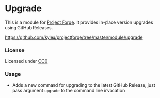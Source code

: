 <!--- Content managed by Project Forge, see [projectforge.md] for details. -->
# Upgrade

This is a module for [Project Forge](https://projectforge.dev). It provides in-place version upgrades using GitHub Releases.

https://github.com/kyleu/projectforge/tree/master/module/upgrade

### License

Licensed under [CC0](https://creativecommons.org/publicdomain/zero/1.0)

### Usage

- Adds a new command for upgrading to the latest GitHub Release, just pass argument `upgrade` to the command line invocation
